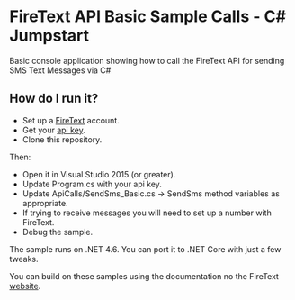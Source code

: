 # FireText API Basic Sample Calls - C# Jumpstart
Basic console application showing how to call the FireText API for sending SMS Text Messages via C#

## How do I run it?

- Set up a [FireText](https://www.firetext.co.uk) account.
- Get your [api key](https://app.firetext.co.uk/settings/manage/api/).
- Clone this repository.

Then:
- Open it in Visual Studio 2015 (or greater).
- Update Program.cs with your api key.
- Update ApiCalls/SendSms_Basic.cs -> SendSms method variables as appropriate.
- If trying to receive messages you will need to set up a number with FireText.
- Debug the sample.

The sample runs on .NET 4.6. You can port it to .NET Core with just a few tweaks.

You can build on these samples using the documentation no the FireText [website](https://www.firetext.co.uk/docs).
